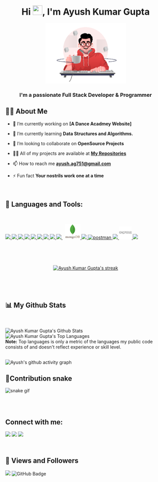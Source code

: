 <h1 align="center">Hi <img src="https://raw.githubusercontent.com/MartinHeinz/MartinHeinz/master/wave.gif" width="30px" height="30px">, I'm Ayush Kumar Gupta</h1>
<div align="center">
<a href="#"><img width="50%" height="auto" src=".\gitrmv.png" height="175px"/></a>
</div>
<h3 align="center">I'm a passionate Full Stack Developer & Programmer</h3>


## 🙋‍♂️ About Me

- 🔭 I’m currently working on **[A Dance Acadmey Website]**

- 🌱 I’m currently learning **Data Structures and Algorithms.**

- 👯 I’m looking to collaborate on **OpenSource Projects**

- 👨‍💻 All of my projects are available at **[My Repositories](https://github.com/Ayush-923?tab=repositories)**

- 📫 How to reach me **ayush.ag751@gmail.com**

- ⚡ Fun fact **Your nostrils work one at a time**
<br><br><br>
## 🚀 Languages and Tools:
<br>
<p align="left"> 
    <a href="https://www.cplusplus.com/" target="_blank"> <img src="https://img.icons8.com/color/48/000000/c-plus-plus-logo.png"/> </a>
    <a href="https://www.java.com" target="_blank"> <img src="https://img.icons8.com/color/48/000000/java-coffee-cup-logo.png"/> </a>
    <a href="https://www.python.org" target="_blank"> <img src="https://img.icons8.com/color/48/000000/python.png"/> </a> 
    <a href="https://reactjs.org/" target="_blank"> <img src="https://img.icons8.com/color/48/000000/react-native.png"/> </a>
    <a href="https://developer.mozilla.org/en-US/docs/Web/JavaScript" target="_blank"> <img src="https://img.icons8.com/color/48/000000/javascript.png"/> </a> 
    <a href="https://www.w3.org/html/" target="_blank"> <img src="https://img.icons8.com/color/48/000000/html-5.png"/> </a> 
    <a href="https://www.w3schools.com/css/" target="_blank"> <img src="https://img.icons8.com/color/48/000000/css3.png"/> </a> 
    <a href="https://getbootstrap.com" target="_blank"> <img src="https://img.icons8.com/color/48/000000/bootstrap.png"/> </a> 
    <a style="padding-right:8px;" href="https://nodejs.org" target="_blank"> <img src="https://img.icons8.com/color/48/000000/nodejs.png"/> </a> 
    <a href="https://www.mongodb.com/" target="_blank"> <img src="https://raw.githubusercontent.com/devicons/devicon/master/icons/mongodb/mongodb-original-wordmark.svg" alt="mongodb" width="48" height="48"/> </a> 
    <a href="https://firebase.google.com/" target="_blank"> <img src="https://img.icons8.com/color/48/000000/firebase.png"/> </a> 
    <a href="https://postman.com" target="_blank"> <img src="https://www.vectorlogo.zone/logos/getpostman/getpostman-icon.svg" alt="postman" width="45" height="45"/> </a>   
    <a href="https://git-scm.com/" target="_blank"> <img src="https://img.icons8.com/color/48/000000/git.png"/> </a>
    <a href="https://expressjs.com" target="_blank"> <img color="white" src="https://raw.githubusercontent.com/devicons/devicon/master/icons/express/express-original-wordmark.svg" alt="express" width="40" height="40"/> </a>
    <a style="padding-right:8px;" href="https://code.visualstudio.com/" target="_blank"> <img src="https://img.icons8.com/color/48/000000/visual-studio-code-2019.png"/> </a>
</p>
<br><br>
<!-- [![React Badge](https://img.shields.io/badge/-React-61DBFB?style=for-the-badge&labelColor=black&logo=react&logoColor=61DBFB)](#)  [![Javascript Badge](https://img.shields.io/badge/-Javascript-F0DB4F?style=for-the-badge&labelColor=black&logo=javascript&logoColor=F0DB4F)](#) [![Typescript Badge](https://img.shields.io/badge/-Typescript-007acc?style=for-the-badge&labelColor=black&logo=typescript&logoColor=007acc)](#) [![Nodejs Badge](https://img.shields.io/badge/-Nodejs-3C873A?style=for-the-badge&labelColor=black&logo=node.js&logoColor=3C873A)](#) [![GraphQL Badge](https://img.shields.io/badge/-GraphQl-e535ab?style=for-the-badge&labelColor=black&logo=node.js&logoColor=e535ab)](#) -->
<br/>

<p align="center">
    <a href="https://github.com/Ayush-923/">
        <img title="🔥 Get streak stats for your profile at git.io/streak-stats" alt="Ayush Kumar Gupta's streak" src="https://github-readme-streak-stats.herokuapp.com/?user=Ayush-923&theme=tokyonight&hide_border=true&stroke=0000&background=060A0C0"/>
    </a>
</p>
<br><br><br>

## 📊 My Github Stats
<br>
  <br/>
    <!-- <a href="https://github.com/Ayush-923"> -->
    <a>
    <img alt="Ayush Kumar Gupta's Github Stats" src="https://github-readme-stats.vercel.app/api?username=Ayush-923&show_icons=true&count_private=true&theme=tokyonight&hide_border=true&bg_color=0D1117" /></a>
  <!-- <a href="https://github.com/Ayush-923"> -->
  <a>
  <img alt="Ayush Kumar Gupta's Top Languages" src="https://github-readme-stats.vercel.app/api/top-langs/?username=Ayush-923&langs_count=8&count_private=true&layout=compact&theme=tokyonight&hide_border=true&bg_color=0D1117" /></a>
  <br/>
  <b>Note:</b> Top languages is only a metric of the languages my public code consists of and doesn't reflect experience or skill level.


<br/>
<br/>

<!-- <a href="https://github.com/Ayush-923"> -->
![Ayush's github activity graph](https://github-readme-activity-graph.cyclic.app/graph?username=Ayush-923&bg_color=1a1b27&color=e8e8e8&line=70a4fc&point=be90f2&area=true&hide_border=true)

## 🐍Contribution snake
![snake gif](https://github.com/Ayush-923/Ayush-923/blob/output/github-contribution-grid-snake.svg)

<br/>
<br/>

<!-- ## Trophy:
<p align="left">

<a>
<img alt="Ayush Kumar Gupta's Activity Graph" src="https://github-profile-trophy.vercel.app/?username=Ayush-923" />
</a> -->


## Connect with me:
<p align="left">

<a href = "https://www.linkedin.com/in/ayush-kumar-gupta-0bb57b203/"><img src="https://img.icons8.com/fluent/48/000000/linkedin.png"/></a>
<a href = "https://instagram.com/ayush.__7/"><img src="https://img.icons8.com/fluent/48/000000/instagram-new.png"/></a>
<a href = "https://twitter.com/Ayush161"><img src="https://img.icons8.com/fluent/48/000000/twitter.png"/></a>

</p>
<br>

## 🤗 Views and Followers
<a>
    <img src="https://komarev.com/ghpvc/?username=Ayush-923">
</a>
<!-- <a href="https://github.com/Ayush-923"> -->
<a>
<img src="https://img.shields.io/github/followers/Ayush-923?label=Followers&style=social" alt="GitHub Badge"></a>
